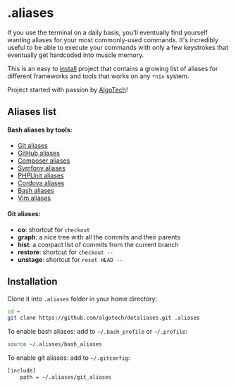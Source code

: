 .aliases
========

If you use the terminal on a daily basis, you'll eventually find yourself
wanting aliases for your most commonly-used commands. It's incredibly useful to
be able to execute your commands with only a few keystrokes that eventually
get hardcoded into muscle memory.

This is an easy to [install](#installation) project that contains a growing list
of aliases for different frameworks and tools that works on any `*nix` system.

Project started with passion by [AlgoTech](http://www.algotech.solutions)!

## Aliases list

#### Bash aliases by tools:
  - [Git aliases](https://github.com/algotech/dotaliases/blob/master/doc/bash/git_aliases.md)
  - [GitHub aliases](https://github.com/algotech/dotaliases/blob/master/doc/bash/github_aliases.md)
  - [Composer aliases](https://github.com/algotech/dotaliases/blob/master/doc/bash/composer_aliases.md)
  - [Symfony aliases](https://github.com/algotech/dotaliases/blob/master/doc/bash/symfony_aliases.md)
  - [PHPUnit aliases](https://github.com/algotech/dotaliases/blob/master/doc/bash/phpunit_aliases.md)
  - [Cordova aliases](https://github.com/algotech/dotaliases/blob/master/doc/bash/cordova_aliases.md)
  - [Bash aliases](https://github.com/algotech/dotaliases/blob/master/doc/bash/bash_aliases.md)
  - [Vim aliases](https://github.com/algotech/dotaliases/blob/master/doc/bash/vim_aliases.md)

#### Git aliases:
  - **co**: shortcut for `checkout`
  - **graph**: a nice tree with all the commits and their parents
  - **hist**: a compact list of commits from the current branch
  - **restore**: shortcut for `checkout --`
  - **unstage**: shortcut for `reset HEAD --`

## Installation

Clone it into `.aliases` folder in your home directory:
```bash
cd ~
git clone https://github.com/algotech/dotaliases.git .aliases
```

To enable bash aliases: add to `~/.bash_profile` or `~/.profile`:
```bash
source ~/.aliases/bash_aliases
```

To enable git aliases: add to `~/.gitconfig`:
```bash
[include]
    path = ~/.aliases/git_aliases
```
